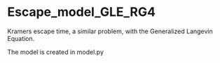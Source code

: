 # Escape_model_GLE_RG4
Kramers escape time, a similar problem, with the Generalized Langevin Equation. 

The model is created in model.py
